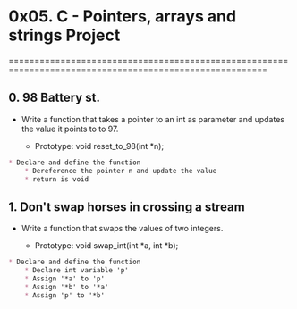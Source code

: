 # 0x05. C - Pointers, arrays and strings Project

========================================================================================================

## 0. 98 Battery st.

* Write a function that takes a pointer to an int as parameter and updates the value it points to to 97.

    * Prototype: void reset_to_98(int \*n);

```markdown
* Declare and define the function
    * Dereference the pointer n and update the value
    * return is void
```

## 1. Don't swap horses in crossing a stream

* Write a function that swaps the values of two integers.

    * Prototype: void swap_int(int \*a, int \*b);

```markdown
* Declare and define the function
    * Declare int variable 'p'
    * Assign '*a' to 'p'
    * Assign '*b' to '*a'
    * Assign 'p' to '*b'
```




